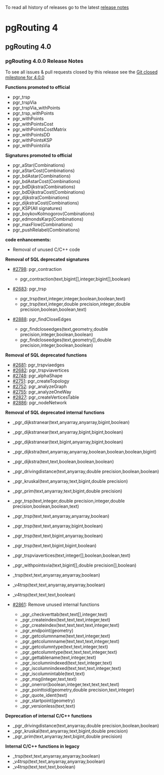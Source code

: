 To read all history of releases go to the latest [release notes](https://docs.pgrouting.org/latest/en/release_notes.html)

# pgRouting 4


## pgRouting 4.0



### pgRouting 4.0.0 Release Notes

To see all issues & pull requests closed by this release see the [Git closed
milestone for 4.0.0
](https://github.com/pgRouting/pgrouting/issues?utf8=%E2%9C%93&q=milestone%3A%22Release%204.0.0%22)

**Functions promoted to official**

* pgr_trsp
* pgr_trspVia
* pgr_trspVia_withPoints
* pgr_trsp_withPoints
* pgr_withPoints
* pgr_withPointsCost
* pgr_withPointsCostMatrix
* pgr_withPointsDD
* pgr_withPointsKSP
* pgr_withPointsVia

**Signatures promoted to official**

* pgr_aStar(Combinations)
* pgr_aStarCost(Combinations)
* pgr_bdAstar(Combinations)
* pgr_bdAstarCost(Combinations)
* pgr_bdDijkstra(Combinations)
* pgr_bdDijkstraCost(Combinations)
* pgr_dijkstra(Combinations)
* pgr_dijkstraCost(Combinations)
* pgr_KSP(All signatures)
* pgr_boykovKolmogorov(Combinations)
* pgr_edmondsKarp(Combinations)
* pgr_maxFlow(Combinations)
* pgr_pushRelabel(Combinations)

**code enhancements:**

* Removal of unused C/C++ code

**Removal of SQL deprecated signatures**

* [#2798](https://github.com/pgRouting/pgrouting/issues/2798):
  pgr_contraction

  * pgr_contraction(text,bigint[],integer,bigint[],boolean)

* [#2683](https://github.com/pgRouting/pgrouting/issues/2683): pgr_trsp

  * pgr_trsp(text,integer,integer,boolean,boolean,text)
  * pgr_trsp(text,integer,double precision,integer,double precision,boolean,boolean,text)

* [#2888](https://github.com/pgRouting/pgrouting/issues/2888):
  pgr_findCloseEdges

  * pgr_findcloseedges(text,geometry,double precision,integer,boolean,boolean)
  * pgr_findcloseedges(text,geometry[],double precision,integer,boolean,boolean)

**Removal of SQL deprecated functions**

* [#2681](https://github.com/pgRouting/pgrouting/issues/2681):
  pgr_trspviaedges
* [#2682](https://github.com/pgRouting/pgrouting/issues/2682):
  pgr_trspviavertices
* [#2748](https://github.com/pgRouting/pgrouting/issues/2748):
  pgr_alphaShape
* [#2751](https://github.com/pgRouting/pgrouting/issues/2851):
  pgr_createTopology
* [#2752](https://github.com/pgRouting/pgrouting/issues/2752):
  pgr_analyzeGraph
* [#2755](https://github.com/pgRouting/pgrouting/issues/2755):
  pgr_analyzeOneWay
* [#2827](https://github.com/pgRouting/pgrouting/issues/2827):
  pgr_createVerticesTable
* [#2886](https://github.com/pgRouting/pgrouting/issues/2886):
  pgr_nodeNetwork

**Removal of SQL deprecated internal functions**

* _pgr_dijkstranear(text,anyarray,anyarray,bigint,boolean)
* _pgr_dijkstranear(text,anyarray,bigint,bigint,boolean)
* _pgr_dijkstranear(text,bigint,anyarray,bigint,boolean)
* _pgr_dijkstra(text,anyarray,anyarray,boolean,boolean,boolean,bigint)
* _pgr_dijkstra(text,text,boolean,boolean,boolean)
* _pgr_drivingdistance(text,anyarray,double precision,boolean,boolean)
* _pgr_kruskal(text,anyarray,text,bigint,double precision)
* _pgr_prim(text,anyarray,text,bigint,double precision)
* _pgr_trsp(text,integer,double precision,integer,double precision,boolean,boolean,text)
* _pgr_trsp(text,text,anyarray,anyarray,boolean)
* _pgr_trsp(text,text,anyarray,bigint,boolean)
* _pgr_trsp(text,text,bigint,anyarray,boolean)
* _pgr_trsp(text,text,bigint,bigint,boolean)
* _pgr_trspviavertices(text,integer[],boolean,boolean,text)
* _pgr_withpointsvia(text,bigint[],double precision[],boolean)
* _trsp(text,text,anyarray,anyarray,boolean)
* _v4trsp(text,text,anyarray,anyarray,boolean)
* _v4trsp(text,text,text,boolean)


* [#2861](https://github.com/pgRouting/pgrouting/issues/2861):
  Remove unused internal functions

  - _pgr_checkverttab(text,text[],integer,text)
  - _pgr_createindex(text,text,text,integer,text)
  - _pgr_createindex(text,text,text,text,integer,text)
  - _pgr_endpoint(geometry)
  - _pgr_getcolumnname(text,text,integer,text)
  - _pgr_getcolumnname(text,text,text,integer,text)
  - _pgr_getcolumntype(text,text,integer,text)
  - _pgr_getcolumntype(text,text,text,integer,text)
  - _pgr_gettablename(text,integer,text)
  - _pgr_iscolumnindexed(text,text,integer,text)
  - _pgr_iscolumnindexed(text,text,text,integer,text)
  - _pgr_iscolumnintable(text,text)
  - _pgr_msg(integer,text,text)
  - _pgr_onerror(boolean,integer,text,text,text,text)
  - _pgr_pointtoid(geometry,double precision,text,integer)
  - _pgr_quote_ident(text)
  - _pgr_startpoint(geometry)
  - _pgr_versionless(text,text)


**Deprecation of internal C/C++ functions**

* _pgr_drivingdistance(text,anyarray,double precision,boolean,boolean)
* _pgr_kruskal(text,anyarray,text,bigint,double precision)
* _pgr_prim(text,anyarray,text,bigint,double precision)

**Internal C/C++ functions in legacy**

* _trsp(text,text,anyarray,anyarray,boolean)
* _v4trsp(text,text,anyarray,anyarray,boolean)
* _v4trsp(text,text,text,boolean)

</details>
